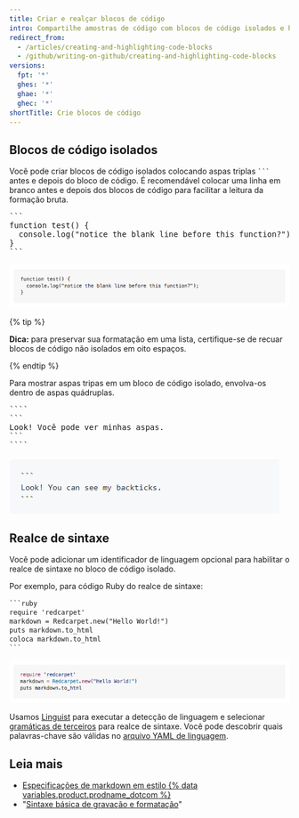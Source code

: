 ```yaml
---
title: Criar e realçar blocos de código
intro: Compartilhe amostras de código com blocos de código isolados e habilitando o realce da sintaxe.
redirect_from:
  - /articles/creating-and-highlighting-code-blocks
  - /github/writing-on-github/creating-and-highlighting-code-blocks
versions:
  fpt: '*'
  ghes: '*'
  ghae: '*'
  ghec: '*'
shortTitle: Crie blocos de código
---
```


## Blocos de código isolados

Você pode criar blocos de código isolados colocando aspas triplas <code>\`\`\`</code> antes e depois do bloco de código. É recomendável colocar uma linha em branco antes e depois dos blocos de código para facilitar a leitura da formação bruta.

<pre>
```
function test() {
  console.log("notice the blank line before this function?");
}
```
</pre>

![Bloco de código isolado renderizado](/assets/images/help/writing/fenced-code-block-rendered.png)

{% tip %}

**Dica:** para preservar sua formatação em uma lista, certifique-se de recuar blocos de código não isolados em oito espaços.

{% endtip %}

Para mostrar aspas tripas em um bloco de código isolado, envolva-os dentro de aspas quádruplas.


<pre>
```` 
```
Look! Você pode ver minhas aspas.
```
````
</pre>

![Código isolado interpretado como um bloco de aspas inversas](/assets/images/help/writing/fenced-code-show-backticks-rendered.png)


## Realce de sintaxe

<!-- If you make changes to this feature, update /getting-started-with-github/github-language-support to reflect any changes to supported languages. -->

Você pode adicionar um identificador de linguagem opcional para habilitar o realce de sintaxe no bloco de código isolado.

Por exemplo, para código Ruby do realce de sintaxe:

    ```ruby
    require 'redcarpet'
    markdown = Redcarpet.new("Hello World!")
    puts markdown.to_html
    coloca markdown.to_html
    ```

![Bloco de código renderizado com realce de sintaxe Ruby](/assets/images/help/writing/code-block-syntax-highlighting-rendered.png)

Usamos [Linguist](https://github.com/github/linguist) para executar a detecção de linguagem e selecionar [gramáticas de terceiros](https://github.com/github/linguist/blob/master/vendor/README.md) para realce de sintaxe. Você pode descobrir quais palavras-chave são válidas no [arquivo YAML de linguagem](https://github.com/github/linguist/blob/master/lib/linguist/languages.yml).

## Leia mais

- [Especificações de markdown em estilo {% data variables.product.prodname_dotcom %}](https://github.github.com/gfm/)
- "[Sintaxe básica de gravação e formatação](/articles/basic-writing-and-formatting-syntax)"

